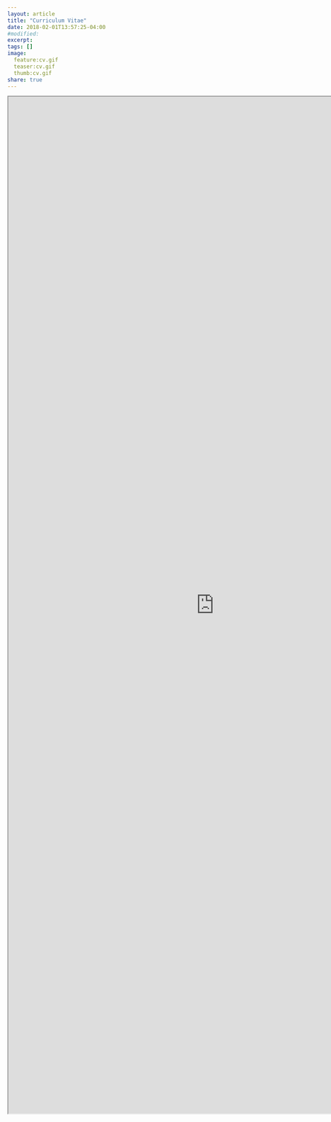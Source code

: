 ```yaml
---
layout: article
title: "Curriculum Vitae"
date: 2018-02-01T13:57:25-04:00
#modified:
excerpt:
tags: []
image:
  feature:cv.gif
  teaser:cv.gif
  thumb:cv.gif
share: true
---
```


<iframe src="https://drive.google.com/file/d/1JXiMzoi84u3dntK2PMJyoN0GdRk3K1wP/preview" width="930" height="2300"></iframe>
